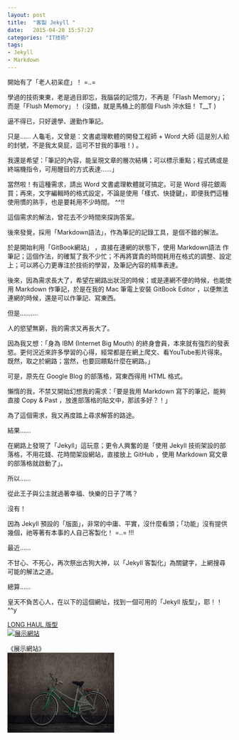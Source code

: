 ```yaml
---
layout: post
title:  "客製 Jekyll "
date:   2015-04-20 15:57:27
categories: "IT技術"
tags:
- Jekyll
- Markdown
---
```

開始有了「老人初呆症」！ =..=  

學過的技術東東，老是過目即忘，我腦袋的記憶力，不再是「Flash Memory」；而是「Flush Memory」！ (沒錯，就是馬桶上的那個 Flush 沖水鈕！ T__T )
<!-- more -->

逼不得已，只好邊學、邊勤作筆記。

只是...... 人龜毛，又曾是：文書處理軟體的開發工程師 + Word 大師 (這是別人給的封號，不是我太臭屁，這可不甘我的事哦！) 。

我還是希望：「筆記的內容，能呈現文章的層次結構；可以標示重點；程式碼或是終端機指令，可用醒目的方式表達......」

當然啦！有這種需求，請出 Word 文書處理軟體就可搞定。可是 Word 得花銀兩買；再來，文字編輯時的格式設定，不論是使用「樣式、快捷鍵」，即便我們這種使用慣的熟手，也是要耗用不少時間。 ^^!!

這個需求的解法，曾花去不少時間來探詢答案。

後來發覺，採用「Markdown語法」，作為筆記的記錄工具，是個不錯的解法。

於是開始利用「GitBook網站」 ，直接在連網的狀態下，使用 Markdown語法 作筆記；這個作法，的確幫了我不少忙；不再將寶貴的時間耗用在格式的調整、設定上；可以將心力更專注於技術的學習，及筆記內容的精準表達。

後來，因為需求長大了，希望在網路出狀況的時候；或是連網不便的時候，也能使用 Markdown 作筆記，於是在我的 Mac 筆電上安裝 GitBook Editor ，以便無法連網的時候，還是可以作筆記、寫東西。

但是..........

人的慾望無窮，我的需求又再長大了。

因為我又想：「身為 IBM (Internet Big Mouth) 的終身會員，本來就有強烈的發表慾。更何況近來許多學習的心得，經常都是在網上爬文、看YouTube影片得來。既然，取之於網路；當然，也要回饋點什麼在網路。」

可是，原先在 Google Blog 的部落格，寫東西得用 HTML 格式。

懶惰的我，不禁又開始幻想我的需求：「要是我用 Markdown 寫下的筆記，能夠直接 Copy & Past ，放進部落格的貼文中，那該多好？！」

為了這個需求，我又再度踏上尋求解答的路途。

結果......

在網路上發現了「Jekyll」這玩意；更令人興奮的是「使用 Jekyll 技術架設的部落格，不用花錢、花時間架設網站，直接放上 GitHub ，使用 Markdown 寫文章的部落格就啟動了」。

所以......

從此王子與公主就過著幸福、快樂的日子了嗎？

沒有！

因為 Jekyll 預設的「版面」，非常的中庸、平實，沒什麼看頭；「功能」沒有提供幾個，祂等著有本事的人自己客製化！ =..= !!!

最近......

不甘心、不死心，再次祭出古狗大神，以「Jekyll 客製化」為關鍵字，上網搜尋可能的解法之道。

總算......

皇天不負苦心人，在以下的這個網址，找到一個可用的「Jekyll 版型」，耶！！ ^^y

[LONG HAUL 版型](https://github.com/brianmaierjr/long-haul/ "GitHub Repo")  
<a href="https://github.com/brianmaierjr/long-haul/" target="_blank">
  <img src="http://jekyllrb.com/img/logo-2x.png" alt="展示網站" width="240" height="180" />
</a>


《展示網站》  
<a href="http://brianmaierjr.com/long-haul/" target="_blank">
  <img src="https://github.com/brianmaierjr/long-haul/blob/master/assets/img/touring.jpg?raw=true" alt="展示網站" width="240" height="180" />
</a>
